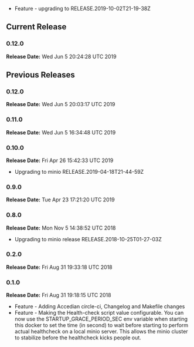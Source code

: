 * Feature - upgrading to RELEASE.2019-10-02T21-19-38Z
## Current Release 
### 0.12.0 
**Release Date:** Wed Jun  5 20:24:28 UTC 2019     
## Previous Releases 
### 0.12.0 
**Release Date:** Wed Jun  5 20:03:17 UTC 2019     
### 0.11.0 
**Release Date:** Wed Jun  5 16:34:48 UTC 2019     
### 0.10.0 
**Release Date:** Fri Apr 26 15:42:33 UTC 2019     
* Upgrading to minio RELEASE.2019-04-18T21-44-59Z
### 0.9.0 
**Release Date:** Tue Apr 23 17:21:20 UTC 2019     
### 0.8.0 
**Release Date:** Mon Nov  5 14:38:52 UTC 2018     
* Upgrading to minio release RELEASE.2018-10-25T01-27-03Z
### 0.2.0 
**Release Date:** Fri Aug 31 19:33:18 UTC 2018     
### 0.1.0 
**Release Date:** Fri Aug 31 19:18:15 UTC 2018     
* Feature - Adding Accedian circle-ci, Changelog and Makefile changes
* Feature - Making the Health-check script value configurable. You can now use the STARTUP_GRACE_PERIOD_SEC env variable when starting this docker to set the time (in second) to wait before starting to perform actual healthcheck on a local minio server. This allows the minio cluster to stabilize before the healthcheck kicks people out.

